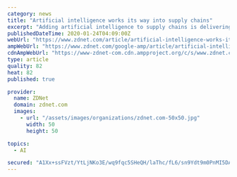 ```yaml
---
category: news
title: "Artificial intelligence works its way into supply chains"
excerpt: "Adding artificial intelligence to supply chains is delivering tangible benefits for companies putting it in place. Recent research out of McKinsey finds 61% of executives report decreased costs and 53% report increased revenues as a direct result of introducing artificial intelligence into their supply chains. More than one-third report a ..."
publishedDateTime: 2020-01-24T04:09:00Z
webUrl: "https://www.zdnet.com/article/artificial-intelligence-works-its-way-into-supply-chains/"
ampWebUrl: "https://www.zdnet.com/google-amp/article/artificial-intelligence-works-its-way-into-supply-chains/"
cdnAmpWebUrl: "https://www-zdnet-com.cdn.ampproject.org/c/s/www.zdnet.com/google-amp/article/artificial-intelligence-works-its-way-into-supply-chains/"
type: article
quality: 82
heat: 82
published: true

provider:
  name: ZDNet
  domain: zdnet.com
  images:
    - url: "/assets/images/organizations/zdnet.com-50x50.jpg"
      width: 50
      height: 50

topics:
  - AI

secured: "A1Xx+ssFVzt/YtLjNKo3E/wq9fqc5SHeQH/laThc/fL6/sn9Ydt9m0PnMI5DA/a9etHC/PsOi6qA7fTtuh8nbmonLSUv2vJM0s/TI4nD9B33qRmxfSEYn4kz1WhKU69piaCRFQJ05VB+aqzEA9bM9ZiFTAN6vCFr0rWjU5Dd1jFBGM8WFJ8uRKRCxJv51elIvmSVoNQflURIksokrZgifitCY1FhLxjtUc9ZVK5esZFHirk3kSDbKE/EQ9Tkz9GNjP7f+uQF/B9TFaqOL9Kt522Lx4Iv99SCtZuUQ70yJaKRHjsseBGYNjTfh/oX7gkFKkeNjPlluqvtVNdD0ubvD5iP7cjj9VUMZJQYmlJ30MCvIne8IY1V/+utaal7muS0PVWYLOm9BvbhTBWT2tbPUVDG3eWuYEqLQG1bll6HWwr2iz6lXwKMjRO0C8JRklc/KTD9givGpQOk6nqYWG2TVfC5Ojr1Oj0VQsYW4Ik2vxE=;a1YDOfQnZiPFrCFkaU8PpA=="
---
```


